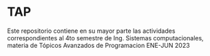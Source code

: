 # TAP
Este repositorio contiene en su mayor parte las actividades correspondientes al 4to semestre de 
Ing. Sistemas computacionales, materia de Tópicos Avanzados de Programacion ENE-JUN 2023
